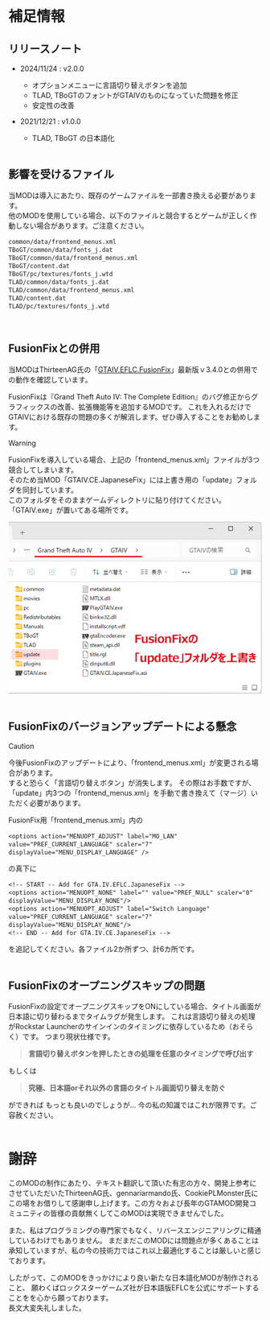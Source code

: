 # 補足情報

## リリースノート
- 2024/11/24 : v2.0.0
  - オプションメニューに言語切り替えボタンを追加
  - TLAD, TBoGTのフォントがGTAIVのものになっていた問題を修正
  - 安定性の改善


- 2021/12/21 : v1.0.0
  - TLAD, TBoGT の日本語化
<br><br>

## 影響を受けるファイル
当MODは導入にあたり、既存のゲームファイルを一部書き換える必要があります。  
他のMODを使用している場合、以下のファイルと競合するとゲームが正しく作動しない場合があります。ご注意ください。

```
common/data/frontend_menus.xml
TBoGT/common/data/fonts_j.dat
TBoGT/common/data/frontend_menus.xml
TBoGT/content.dat
TBoGT/pc/textures/fonts_j.wtd
TLAD/common/data/fonts_j.dat
TLAD/common/data/frontend_menus.xml
TLAD/content.dat
TLAD/pc/textures/fonts_j.wtd
```
<br>

## FusionFixとの併用
当MODはThirteenAG氏の「[GTAIV.EFLC.FusionFix](https://github.com/ThirteenAG/GTAIV.EFLC.FusionFix)」最新版ｖ3.4.0との併用での動作を確認しています。

FusionFixは『Grand Theft Auto IV: The Complete Edition』のバグ修正からグラフィックスの改善、拡張機能等を追加するMODです。
これを入れるだけでGTAIVにおける既存の問題の多くが解消します。ぜひ導入することをお勧めします。

> [!WARNING]
> FusionFixを導入している場合、上記の「frontend_menus.xml」ファイルが3つ競合してしまいます。  
> そのため当MOD「GTAIV.CE.JapaneseFix」には上書き用の「update」フォルダを同封しています。  
> このフォルダをそのままゲームディレクトリに貼り付けてください。「GTAIV.exe」が置いてある場所です。

![](./img/i_cap_03.png?raw=true)
<br><br>

## FusionFixのバージョンアップデートによる懸念
> [!CAUTION]
> 今後FusionFixのアップデートにより、「frontend_menus.xml」が変更される場合があります。  
> すると恐らく「言語切り替えボタン」が消失します。
> その際はお手数ですが、「update」内3つの「frontend_menus.xml」を手動で書き換えて（マージ）いただく必要があります。

FusionFix用「frontend_menus.xml」内の
```
<options action="MENUOPT_ADJUST" label="MO_LAN" value="PREF_CURRENT_LANGUAGE" scaler="7" displayValue="MENU_DISPLAY_LANGUAGE" />
```
の真下に
```
<!-- START -- Add for GTA.IV.EFLC.JapaneseFix -->
<options action="MENUOPT_NONE" label="" value="PREF_NULL" scaler="0" displayValue="MENU_DISPLAY_NONE"/>
<options action="MENUOPT_ADJUST" label="Switch Language" value="PREF_CURRENT_LANGUAGE" scaler="7" displayValue="MENU_DISPLAY_NONE"/>
<!-- END -- Add for GTA.IV.CE.JapaneseFix -->
```
を追記してください。各ファイル2か所ずつ、計6カ所です。
<br><br>

## FusionFixのオープニングスキップの問題
FusionFixの設定でオープニングスキップをONにしている場合、タイトル画面が日本語に切り替わるまでタイムラグが発生します。
これは言語切り替えの処理がRockstar Launcherのサインインのタイミングに依存しているため（おそらく）です。
つまり現状仕様です。

> **言語切り替えボタンを押したときの処理を任意のタイミングで呼び出す**

もしくは
> **究極、日本語orそれ以外の言語のタイトル画面切り替えを防ぐ**  

ができれば
もっとも良いのでしょうが...
今の私の知識ではこれが限界です。ご容赦ください。<br><br>


# 謝辞
このMODの制作にあたり、テキスト翻訳して頂いた有志の方々、開発上参考にさせていただいたThirteenAG氏、gennariarmando氏、CookiePLMonster氏にこの場をお借りして感謝申し上げます。この方々および長年のGTAMOD開発コミュニティの皆様の貢献無くしてこのMODは実現できませんでした。

また、私はプログラミングの専門家でもなく、リバースエンジニアリングに精通しているわけでもありません。
まだまだこのMODには問題点が多くあることは承知していますが、私の今の技術力ではこれ以上最適化することは厳しいと感じております。 

したがって、このMODをきっかけにより良い新たな日本語化MODが制作されること、
願わくばロックスターゲームズ社が日本語版EFLCを公式にサポートすることをを心から願っております。  
長文大変失礼しました。



